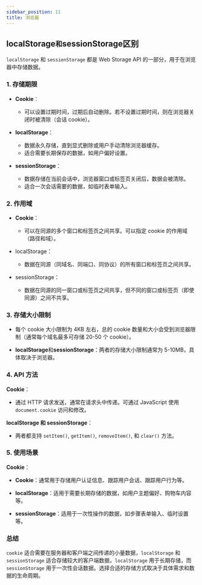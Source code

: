 ```yaml
---
sidebar_position: 11
title: 浏览器
---
```


## localStorage` 和 `sessionStorage区别

`localStorage` 和 `sessionStorage` 都是 Web Storage API 的一部分，用于在浏览器中存储数据。

### 1. **存储期限**

- **Cookie**：
  - 可以设置过期时间，过期后自动删除。若不设置过期时间，则在浏览器关闭时被清除（会话 cookie）。

- **localStorage**：
  - 数据永久存储，直到显式删除或用户手动清除浏览器缓存。
  - 适合需要长期保存的数据，如用户偏好设置。
- **sessionStorage**：
  - 数据存储在当前会话中，浏览器窗口或标签页关闭后，数据会被清除。
  - 适合一次会话需要的数据，如临时表单输入。

### 2. **作用域**

- **Cookie**：
  - 可以在同源的多个窗口和标签页之间共享。可以指定 cookie 的作用域（路径和域）。

- localStorage：
  - 数据在同源（同域名、同端口、同协议）的所有窗口和标签页之间共享。
- sessionStorage：
  - 数据在同源的同一窗口或标签页之间共享，但不同的窗口或标签页（即使同源）之间不共享。

### 3. **存储大小限制**

- 每个 cookie 大小限制为 4KB 左右，总的 cookie 数量和大小会受到浏览器限制（通常每个域名最多可存储 20-50 个 cookie）。

- **localStorage**和**sessionStorage**：两者的存储大小限制通常为 5-10MB，具体取决于浏览器。

### 4. **API 方法**

**Cookie**：

- 通过 HTTP 请求发送，通常在请求头中传递。可通过 JavaScript 使用 `document.cookie` 访问和修改。

**localStorage 和 sessionStorage**：

- 两者都支持 `setItem()`, `getItem()`, `removeItem()`, 和 `clear()` 方法。

### 5. **使用场景**

**Cookie**：

- **Cookie**：通常用于存储用户认证信息、跟踪用户会话、跟踪用户行为等。

- **localStorage**：适用于需要长期存储的数据，如用户主题偏好、购物车内容等。
- **sessionStorage**：适用于一次性操作的数据，如步骤表单输入、临时设置等。

### 总结

`cookie` 适合需要在服务器和客户端之间传递的小量数据，`localStorage` 和 `sessionStorage` 适合存储较大的客户端数据，`localStorage` 用于长期存储，而 `sessionStorage` 用于一次性会话数据。选择合适的存储方式取决于具体需求和数据的生命周期。

### 
